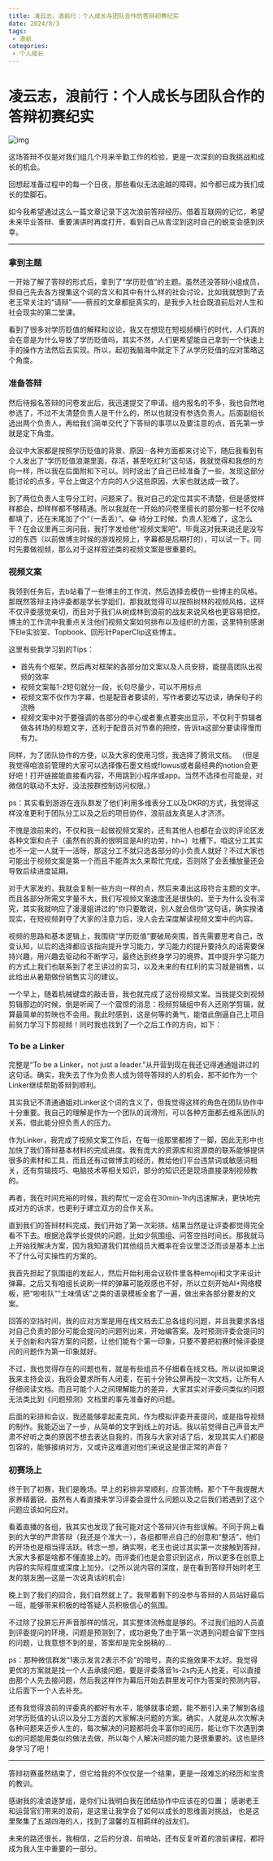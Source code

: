 ```yaml
---
title: 凌云志，浪前行：个人成长与团队合作的答辩初赛纪实
date: 2024/8/3
tags:
 - 浪前
categories:
 - 个人成长
---
```


# 凌云志，浪前行：个人成长与团队合作的答辩初赛纪实

![img](/uploads/2024/08/2024080314501930.png)

这场答辩不仅是对我们组几个月来辛勤工作的检验，更是一次深刻的自我挑战和成长的机会。

回想起准备过程中的每一个日夜，那些看似无法逾越的障碍，如今都已成为我们成长的垫脚石。

如今我希望通过这么一篇文章记录下这次浪前答辩经历。借着互联网的记忆，希望未来毕业答辩、重要演讲时再度打开，看到自己从青涩到这时自己的蜕变会感到庆幸。

---

### 拿到主题

一开始了解了答辩的形式后，拿到了“学历贬值”的主题。虽然还没答辩小组成员，但自己先去各方搜集这个词的含义和其中有什么样的社会讨论，比如我就想到了去老王常关注的“请辩”——蔡叔的文章都挺真实的，是我步入社会既浪前后对人生和社会现实的第二堂课。

看到了很多对学历贬值的解释和议论，我又在想现在短视频横行的时代，人们真的会在意是为什么导致了学历贬值吗，其实不然，人们更希望能自己拿到一个快速上手的操作方法然后去实现。所以，起初我脑海中就定下了从学历贬值的应对策略这个角度。

### 准备答辩

然后待报名答辩的问卷发出后，我迅速提交了申请。组内报名的不多，我也自然地参选了，不过不太清楚负责人是干什么的，所以也就没有参选负责人。后面副组长选出两个负责人，再给我们简单交代了下答辩的事项以及要注意的点，首先第一步就是定下角度。

会议中大家都是按照学历贬值的背景、原因···各种方面都来讨论下，随后我看到有个人发出了“学历贬值浪潮里面，存活，甚至吃红利”这句话，我就觉得和我想的方向一样，所以我在后面附和下可以。同时说出了自己已经准备了一些，发现这部分能讨论的点多，平台上做这个方向的人少这些原因，大家也就达成一致了。

到了两位负责人主导分工时，问题来了。我对自己的定位其实不清楚，但是感觉样样都会，却样样都不够精通。所以我就在一开始的问卷里擅长的部分那一栏不仅啥都填了，还在末尾加了个“（一丢丢）”。😂 待分工时候，负责人犯难了，这怎么干？在会议里再三询问我，我打字发给他“视频文案吧”。毕竟这对我来说还是没写过的东西（以前做博主时候的游戏视频上，字幕都是后期打的），可以试一下。同时先要做视频，那么对于这样叙述类的视频文案是很重要的。

### 视频文案

我领到任务后，去b站看了一些博主的工作流，然后选择去模仿一些博主的风格。那既然答辩主持评委都是学长学姐们，那我就觉得可以按照树林的视频风格，这样不仅评委感觉亲切，而且对于我们从树成林到浪前的战友来说风格也更容易把控。博主的工作流中我重点关注他们视频文案如何排布以及组织的方面，这里特别感谢下Ele实验室、Topbook、回形针PaperClip这些博主。

这里有些我学习到的Tips：

- 首先有个框架，然后再对框架的各部分加文案以及人员安排，能提高团队出视频的效率
- 视频文案每1-2短句就分一段，长句尽量少，可以不用标点
- 视频文案不仅作为字幕，也是配音者要读的，写作者要边写边读，确保句子的流畅
- 视频文案中对于要强调的各部分的中心或者重点要突出显示，不仅利于剪辑者做各转场的标题文字，还利于配音员对节奏的把控，告诉ta这部分要读得慢而有力。

同样，为了团队协作的方便，以及大家的使用习惯，我选择了腾讯文档。 （但是我觉得咱浪前管理的大家可以选择像石墨文档或flowus或者最经典的notion会更好吧！打开链接能直接看内容，不用跳到小程序或app。当然不选择也可能是，对微信的联动不太好，没法按群控制访问权限。）

ps：其实看到游游在连队群发了他们利用多维表分工以及OKR的方式，我觉得这样没准更利于团队分工以及之后的项目协作，浪前战友真是人才济济。

不愧是浪前来的，不仅和我一起做视频文案的，还有其他人也都在会议的评论区发各种文案和点子（虽然有的真的很明显是AI的功劳，hh~）吐槽下，咱这分工其实也不一定一人就干一活呀，那这分工不就只选各部分的小负责人就好？不过大家也可能出于视频文案是第一个而且不能弄太久来帮忙完成，否则除了会丢播放量还会导致后续进度延期。

对于大家发的，我就会复制一些方向一样的点，然后来凑出这段符合主题的文字。而且各部分所需文字量不大，我们写视频文案速度还是很快的。至于为什么没有深究，其实我就响应了漫漫姐讲过的“你只要敢说，别人就会信你”这句话，确实揆诸现实，在短视频剥夺了大家的注意力后，没人会去深度解读视频文案中的内容。

视频的思路和基本逻辑上，我围绕“学历贬值”要破局突围，首先需要思考自己，改变认知，以后的选择都应该指向提升学习能力，学习能力的提升要持久的话需要保持兴趣，用兴趣去驱动和不断学习，最终达到终身学习的境界。其中提升学习能力的方式上我们也联系到了老王讲过的实习，以及未来的有红利的实习就是销售，以此给出从暑期做份销售实习的建议。

一个早上，随着机械键盘的敲击音，我也就完成了这份视频文案。当我提交到视频剪辑那边的时候，倒是听闻了一个震惊的消息：视频剪辑组中有人还刚学剪辑，就算最简单的剪映也不会用。我此时感到，这是何等的勇气，能借此倒逼自己上项目前努力学习下剪视频！同时我也找到了一个之后工作的方向，如下：

### To be a Linker

完整是“To be a Linker，not just a leader.”从开营到现在我还记得通通姐讲过的这句话。确实，我失去了作为负责人成为领导答辩的人的机会，那不如作为一个Linker继续帮助答辩到顺利。

其实我记不清通通姐对Linker这个词的含义了，但我觉得这样的角色在团队协作中十分重要。我自己的理解是作为一个团队的润滑剂，可以各种方面都去维系团队的关系，借此能分担负责人的压力。

作为Linker，我完成了视频文案工作后，在每一组那里都掺了一脚，因此无形中也加快了我们答辩基本材料的完成进度。我有庞大的资源库和资源商的联系能够提供很多的素材和工具，而且还有过做博主的经历，教给他们平台违禁词或敏感词相关，还有剪辑技巧、电脑技术等相关知识，部分的知识还是现场直接录制视频教的。

再者，我在时间充裕的时候，我的帮忙一定会在30min-1h内迅速解决，更快地完成对方的诉求，也更利于建立双方的合作关系。

直到我们的答辩材料完成，我们开始了第一次彩排。结果当然是让评委都觉得完全看不下去。根据沧霖学长提供的问题，比如少氛围组、问答空挡时间长。那我就马上开始找解决方案，因为我知道我们其他组员大概率在会议里泛泛而谈是基本上出不了什么可实操性的方案的。

我首先担起了氛围组的发起人，然后开始利用会议软件里各种emoji和文字来设计弹幕。之后又有咱组长说刷一样的弹幕可能观感也不好，所以立刻开始AI+网络模板，把“啦啦队”“土味情话”之类的语录模板全套了一遍，做出来各部分要发的文案。

回答的空挡时间，我的应对方案是用在线文档去汇总各组的问题，并且我要求各组对自己负责的部分可能会提问的问题列出来，开始编答案。及时预测评委会提问的关于创新和内容方案的问题，让他们能有个第一印象，只要不要把初赛时候评委提问的问题作为第一印象就好。

不过，我也觉得存在的问题也有，就是有些组员不仔细看在线文档。所以说如果说我来主持会议，我将会要求所有人闭麦，在前十分钟公屏再投一次文档，让所有人仔细阅读文档。而且可能个人之间理解能力的差异，大家其实对评委问类似的问题无法类比到《问题预测》文档里的事先准备好的问题。

后面的彩排和会议，我还能够拿起麦克风，作为模拟评委开麦提问，或是指导视频的制作。我能迈出了一步，从简单的文字到线上的对话。我以前觉得自己声音太严肃不好听之类的原因不想去表达自我的，而我与大家对话了后，发现其实人们都是包容的，能够接纳对方，又或许这难道对他们来说这是很正常的声音？

### 初赛场上

终于到了初赛，我们是晚场。早上的彩排非常顺利，应答流畅。那个下午我提醒大家养精蓄锐，虽然有人看直播来学习评委会提什么问题以及之后我们若遇到了这个问题应该如何应对。

看着直播的各组，我其实也发现了我可能对这个答辩兴许有些误解。不同于网上看到的大学的严肃答辩（我还是个准大一），各组都带点自己的创意和“整活”，他们的开场也是相当得活跃。转念一想，确实啊，老王也说过其实第一次接触到答辩，大家大多都是啥都不懂直接上的。而评委们也是会意识到这点，所以更多在创意上内容的实际程度或深度上加分。（之所以说内容的深度，是在看到答辩开始时老王发的朋友圈—这是一次说真话的机会）

晚上到了我们的回合，我们自然就上了。我带着剩下的没参与答辩的人员站好最后一班，能够带来积极的给答疑人员积极信心的氛围。

不过除了投屏忘开声音那样的情况，其实整体流畅度是够的。不过我们组的人员直到评委提问的环境，问题是预测到了，成功避免了由于第一次遇到问题会留下空挡的问题，让我意想不到的是，答案却是完全脱稿的...

ps：那种微信群发“1表示发言2表示不会”的暗号，真的实施效果不太好。我觉得更优的方案就是找一个人去承接问题，要是评委落音1s-2s内无人抢麦，可以直接由那个人先去接问题，然后我这样作为幕后开始去群里发可作为答案的预测内容，让后面下一个人去补充。

还有我觉得浪前的评委真的都好有水平，能够就事论题，能不断引入来了解到各组对学历贬值的认识以及分工方面的大家解决问题的方案。确实，人就是从次次解决各种问题来迈步人生的，每次解决的问题都将会丰富你的阅历，能让你下次遇到类似的问题能用类似的做法去做，所以每个人解决问题的能力是很重要的。这也是终身学习了吧！

---

答辩初赛虽然结束了，但它给我的不仅仅是一个结果，更是一段难忘的经历和宝贵的教训。

感谢我的凌浪逐梦组，是你们让我明白我在团结协作中应该在的位置； 感谢老王和运营官们带来的浪前，是这里让我学会了如何以成长的思维面对挑战， 也是这里聚集了五湖四海的人，找到了温馨的互相羁绊的战友们。

未来的路还很长，我相信，之后的分浪、前哨站，还有反复听着的浪前课程，都将成为我人生中重要的一部分。
